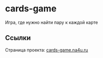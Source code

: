 # cards-game
Игра, где нужно найти пару к каждой карте

## Ссылки
Страница проекта: [cards-game.na4u.ru](http://cards-game.na4u.ru/)
